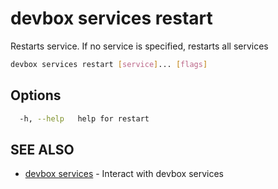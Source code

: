 # devbox services restart

Restarts service. If no service is specified, restarts all services

```bash
devbox services restart [service]... [flags]
```

## Options

```bash
  -h, --help   help for restart
```

## SEE ALSO

* [devbox services](devbox_services.md)	 - Interact with devbox services

